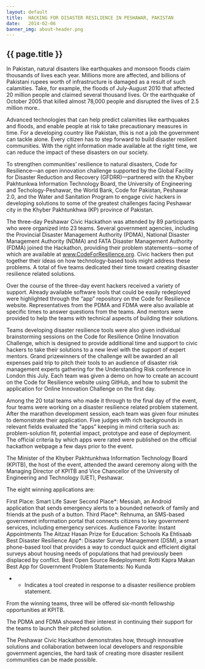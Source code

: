 ```yaml
---
layout: default
title:  HACKING FOR DISASTER RESILIENCE IN PESHAWAR, PAKISTAN 
date:   2014-02-06
banner_img: about-header.png 
---
```


{{ page.title }}
----------------

In Pakistan, natural disasters like earthquakes and monsoon floods claim thousands of lives each year.  Millions more are affected, and billions of Pakistani rupees worth of infrastructure is damaged as a result of such calamities. Take, for example, the floods of July-August 2010 that affected 20 million people and claimed several thousand lives. Or the earthquake of October 2005 that killed almost 78,000 people and disrupted the lives of 2.5 million more..

Advanced technologies that can help predict calamities like earthquakes and floods, and enable people at risk to take precautionary measures in time. For a developing country like Pakistan, this is not a job the government can tackle alone. Every citizen has to step forward to build disaster resilient communities. With the right information made available at the right time, we can reduce the impact of these disasters on our society.

<!--more-->

To strengthen communities’ resilience to natural disasters, Code for Resilience—an open innovation challenge supported by the Global Facility for Disaster Reduction and Recovery (GFDRR)—partnered with the Khyber Pakhtunkwa Information Technology Board, the University of Engineering and Techology-Peshawar, the World Bank, Code for Pakistan, Peshawar 2.0, and the Water and Sanitation Program to engage civic hackers in developing solutions to some of the greatest challenges facing Peshawar city in the Khyber Pakhtunkhwa (KP) province of Pakistan.

The three-day Peshawar Civic Hackathon was attended by 89 participants who were organized into 23 teams. Several government agencies, including the Provincial Disaster Management Authority (PDMA), National Disaster Management Authority (NDMA) and FATA Disaster Management Authority (FDMA) joined the Hackathon, providing their problem statements—some of which are available at www.CodeForResilience.org. Civic hackers then put together their ideas on how technology-based tools might address these problems. A total of five teams dedicated their time toward creating disaster resilience related solutions.

Over the course of the three-day event hackers received a variety of support. Already available software tools that could be easily redeployed were highlighted through the “app” repository on the Code for Resilience website. Representatives from the PDMA and FDMA were also available at specific times to answer questions from the teams. And mentors were provided to help the teams with technical aspects of building their solutions.

Teams developing disaster resilience tools were also given individual brainstorming sessions on the Code for Resilience Online Innovation Challenge, which is designed to provide additional time and support to civic hackers to take their solutions to a new level with the support of expert mentors. Grand prizewinners of the challenge will be awarded an all expenses paid trip to pitch their tools to an audience of disaster risk management experts gathering for the Understanding Risk conference in London this July. Each team was given a demo on how to create an account on the Code for Resilience website using GitHub, and how to submit the application for Online Innovation Challenge on the first day.

Among the 20 total teams who made it through to the final day of the event, four teams were working on a disaster resilience related problem statement. After the marathon development session, each team was given four minutes to demonstrate their application. Five judges with rich backgrounds in relevant fields evaluated the “apps” keeping in mind criteria such as: problem-solution fit, potential impact, prototype and ease of deployment. The official criteria by which apps were rated were published on the official hackathon webpage a few days prior to the event.

The Minister of the Khyber Pakhtunkhwa Information Technology Board (KPITB), the host of the event, attended the award ceremony along with the Managing Director of KPITB and Vice Chancellor of the University of Engineering and Technology (UET), Peshawar. 

The eight winning applications are:

First Place: Smart Life Saver
Second Place*: Messiah, an Android application that sends emergency alerts to a bounded network of family and friends at the push of a button.
Third Place*: Rehnuma, an SMS-based government information portal that connects citizens to key government services, including emergency services.
Audience Favorite: Instant Appointments
The Aitzaz Hasan Prize for Education: Schools Ka Ehtisaab
Best Disaster Resilience App*: Disaster Survey Management (DSM), a smart phone-based tool that provides a way to conduct quick and efficient digital surveys about housing needs of populations that had previously been displaced by conflict.
Best Open Source Redeployment: Rotti Kapra Makan
Best App for Government Problem Statements: No Kunda
* - Indicates a tool created in response to a disaster resilience problem statement.

From the winning teams, three will be offered six-month fellowship opportunities at KPITB.

The PDMA and FDMA showed their interest in continuing their support for the teams to launch their pitched solution.

The Peshawar Civic Hackathon demonstrates how, through innovative solutions and collaboration between local developers and responsible government agencies, the hard task of creating more disaster resilient communities can be made possible.
